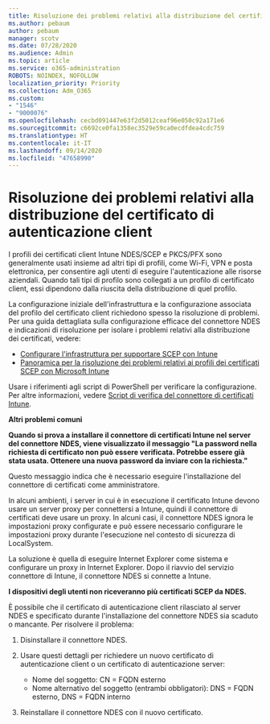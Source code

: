 ```yaml
---
title: Risoluzione dei problemi relativi alla distribuzione del certificato di autenticazione client
ms.author: pebaum
author: pebaum
manager: scotv
ms.date: 07/28/2020
ms.audience: Admin
ms.topic: article
ms.service: o365-administration
ROBOTS: NOINDEX, NOFOLLOW
localization_priority: Priority
ms.collection: Adm_O365
ms.custom:
- "1546"
- "9000076"
ms.openlocfilehash: cecbd091447e63f2d5012ceaf96e050c92a171e6
ms.sourcegitcommit: c6692ce0fa1358ec3529e59ca0ecdfdea4cdc759
ms.translationtype: HT
ms.contentlocale: it-IT
ms.lasthandoff: 09/14/2020
ms.locfileid: "47658990"
---
```

# <a name="troubleshooting-client-authentication-certificate-deployment"></a>Risoluzione dei problemi relativi alla distribuzione del certificato di autenticazione client

I profili dei certificati client Intune NDES/SCEP e PKCS/PFX sono generalmente usati insieme ad altri tipi di profili, come Wi-Fi, VPN e posta elettronica, per consentire agli utenti di eseguire l'autenticazione alle risorse aziendali. Quando tali tipi di profilo sono collegati a un profilo di certificato client, essi dipendono dalla riuscita della distribuzione di quel profilo.

La configurazione iniziale dell'infrastruttura e la configurazione associata del profilo del certificato client richiedono spesso la risoluzione di problemi. Per una guida dettagliata sulla configurazione efficace del connettore NDES e indicazioni di risoluzione per isolare i problemi relativi alla distribuzione dei certificati, vedere: 

- [Configurare l'infrastruttura per supportare SCEP con Intune](https://support.microsoft.com/help/4459540/troubleshoot-ndes-configuration-for-use-with-intune)
- [Panoramica per la risoluzione dei problemi relativi ai profili dei certificati SCEP con Microsoft Intune](https://support.microsoft.com/help/4457481/troubleshooting-scep-certificate-profile-deployment-in-intune)

Usare i riferimenti agli script di PowerShell per verificare la configurazione. Per altre informazioni, vedere [Script di verifica del connettore di certificati Intune](https://github.com/microsoftgraph/powershell-intune-samples/tree/master/CertificationAuthority).

  
**Altri problemi comuni**

**Quando si prova a installare il connettore di certificati Intune nel server del connettore NDES, viene visualizzato il messaggio "La password nella richiesta di certificato non può essere verificata. Potrebbe essere già stata usata. Ottenere una nuova password da inviare con la richiesta."**  

Questo messaggio indica che è necessario eseguire l'installazione del connettore di certificati come amministratore.

In alcuni ambienti, i server in cui è in esecuzione il certificato Intune devono usare un server proxy per connettersi a Intune, quindi il connettore di certificati deve usare un proxy. In alcuni casi, il connettore NDES ignora le impostazioni proxy configurate e può essere necessario configurare le impostazioni proxy durante l'esecuzione nel contesto di sicurezza di LocalSystem. 
 
La soluzione è quella di eseguire Internet Explorer come sistema e configurare un proxy in Internet Explorer. Dopo il riavvio del servizio connettore di Intune, il connettore NDES si connette a Intune.

**I dispositivi degli utenti non riceveranno più certificati SCEP da NDES.**

È possibile che il certificato di autenticazione client rilasciato al server NDES e specificato durante l'installazione del connettore NDES sia scaduto o mancante. Per risolvere il problema: 
 
1. Disinstallare il connettore NDES.  
2. Usare questi dettagli per richiedere un nuovo certificato di autenticazione client o un certificato di autenticazione server: 
 
    - Nome del soggetto: CN = FQDN esterno  
    - Nome alternativo del soggetto (entrambi obbligatori): DNS = FQDN esterno, DNS = FQDN interno 
 
3. Reinstallare il connettore NDES con il nuovo certificato.